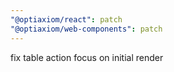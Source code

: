 ```yaml
---
"@optiaxiom/react": patch
"@optiaxiom/web-components": patch
---
```


fix table action focus on initial render
